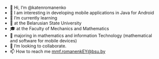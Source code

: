 - 👋 Hi, I’m @katenromanenko
- 👀 I am interesting in developing mobile applications in Java for Android
- 🌱 I’m currently learning 
- 🏫 at the Belarusian State University
- 🎓 at the Faculty of Mechanics and Mathematics
- 📱 majoring in mathematics and information Technology (mathematical and software for mobile devices)
- 💞️ I’m looking to collaborate.
- 📫 How to reach me mmf.romanenkEY@bsu.by

<!---
katenromanenko/katenromanenko is a ✨ special ✨ repository because its `README.md` (this file) appears on your GitHub profile.
You can click the Preview link to take a look at your changes.
--->
